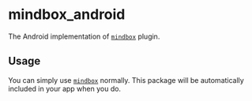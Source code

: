 # mindbox_android

The Android implementation of [`mindbox`][1] plugin. 

## Usage

You can simply use [`mindbox`][1] normally. This package will be automatically included in your app when you do.

[1]: ../mindbox